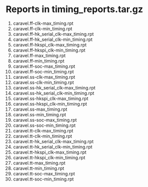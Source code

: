 # Reports in timing_reports.tar.gz
1. caravel.ff-clk-max_timing.rpt
2. caravel.ff-clk-min_timing.rpt
3. caravel.ff-hk_serial_clk-max_timing.rpt
4. caravel.ff-hk_serial_clk-min_timing.rpt
5. caravel.ff-hkspi_clk-max_timing.rpt
6. caravel.ff-hkspi_clk-min_timing.rpt
7. caravel.ff-max_timing.rpt
8. caravel.ff-min_timing.rpt
9. caravel.ff-soc-max_timing.rpt
10. caravel.ff-soc-min_timing.rpt
11. caravel.ss-clk-max_timing.rpt
12. caravel.ss-clk-min_timing.rpt
13. caravel.ss-hk_serial_clk-max_timing.rpt
14. caravel.ss-hk_serial_clk-min_timing.rpt
15. caravel.ss-hkspi_clk-max_timing.rpt
16. caravel.ss-hkspi_clk-min_timing.rpt
17. caravel.ss-max_timing.rpt
18. caravel.ss-min_timing.rpt
19. caravel.ss-soc-max_timing.rpt
20. caravel.ss-soc-min_timing.rpt
21. caravel.tt-clk-max_timing.rpt
22. caravel.tt-clk-min_timing.rpt
23. caravel.tt-hk_serial_clk-max_timing.rpt
24. caravel.tt-hk_serial_clk-min_timing.rpt
25. caravel.tt-hkspi_clk-max_timing.rpt
26. caravel.tt-hkspi_clk-min_timing.rpt
27. caravel.tt-max_timing.rpt
28. caravel.tt-min_timing.rpt
29. caravel.tt-soc-max_timing.rpt
30. caravel.tt-soc-min_timing.rpt
